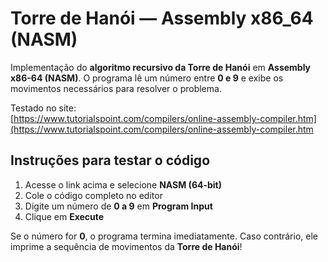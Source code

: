 # Torre de Hanói — Assembly x86_64 (NASM)

Implementação do **algoritmo recursivo da Torre de Hanói** em **Assembly x86-64 (NASM)**.
O programa lê um número entre **0 e 9** e exibe os movimentos necessários para resolver o problema.

Testado no site:  
[https://www.tutorialspoint.com/compilers/online-assembly-compiler.htm](https://www.tutorialspoint.com/compilers/online-assembly-compiler.htm

## Instruções para testar o código
1. Acesse o link acima e selecione **NASM (64-bit)** 
2. Cole o código completo no editor
3. Digite um número de **0 a 9** em **Program Input**
4. Clique em **Execute**

Se o número for **0**, o programa termina imediatamente. Caso contrário, ele imprime a sequência de movimentos da **Torre de Hanói**!
